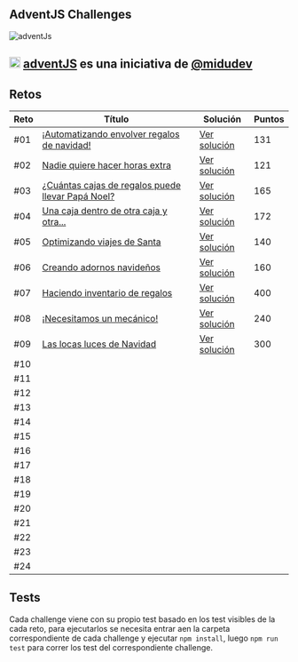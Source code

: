 ## AdventJS Challenges

![adventJs](https://i.imgur.com/iv17QFL.png)

## <img src="https://adventjs.dev/android-icon-192x192.png" width="20" height="20" /> <strong> [adventJS](https://adventjs.dev/es) es una iniciativa de [@midudev](https://midu.dev/)</strong>
 

## Retos

| Reto | Título                                                                                          | Solución                          | Puntos |
| ---  | ----------------------------------------------------------------------------------------------- | --------------------------------- | ------ |
| #01  | [¡Automatizando envolver regalos de navidad!](https://adventjs.dev/es/challenges/2022/1)        | [Ver solución](./challenge01/)    |  131   |
| #02  | [Nadie quiere hacer horas extra](https://adventjs.dev/es/challenges/2022/2)                     | [Ver solución](./challenge02/)    |  121   |
| #03  | [¿Cuántas cajas de regalos puede llevar Papá Noel?](https://adventjs.dev/es/challenges/2022/3)  | [Ver solución](./challenge03/)    |  165   |
| #04  | [Una caja dentro de otra caja y otra...](https://adventjs.dev/es/challenges/2022/4)             | [Ver solución](./challenge04/)    |  172   |
| #05  | [Optimizando viajes de Santa](https://adventjs.dev/es/challenges/2022/5)                        | [Ver solución](./challenge05/)    |  140   |
| #06  | [Creando adornos navideños](https://adventjs.dev/es/challenges/2022/6)                          | [Ver solución](./challenge06/)    |  160   |
| #07  | [Haciendo inventario de regalos](https://adventjs.dev/es/challenges/2022/7)                     | [Ver solución](./challenge07/)    |  400   |
| #08  | [¡Necesitamos un mecánico!](https://adventjs.dev/es/challenges/2022/8)                          | [Ver solución](./challenge08/)    |  240   |
| #09  | [Las locas luces de Navidad](https://adventjs.dev/es/challenges/2022/9)                         | [Ver solución](./challenge09/)    |  300   |
| #10  |                                                                                                 |                                   |        |
| #11  |                                                                                                 |                                   |        |
| #12  |                                                                                                 |                                   |        |
| #13  |                                                                                                 |                                   |        |
| #14  |                                                                                                 |                                   |        |
| #15  |                                                                                                 |                                   |        |
| #16  |                                                                                                 |                                   |        |
| #17  |                                                                                                 |                                   |        |
| #18  |                                                                                                 |                                   |        |
| #19  |                                                                                                 |                                   |        |
| #20  |                                                                                                 |                                   |        |
| #21  |                                                                                                 |                                   |        |
| #22  |                                                                                                 |                                   |        |
| #23  |                                                                                                 |                                   |        |
| #24  |                                                                                                 |                                   |        |

## Tests

Cada challenge viene con su propio test basado en los test visibles de la cada reto, para ejecutarlos se necesita entrar aen la carpeta correspondiente de cada challenge y ejecutar `npm install`, luego `npm run test` para correr los test del correspondiente challenge.